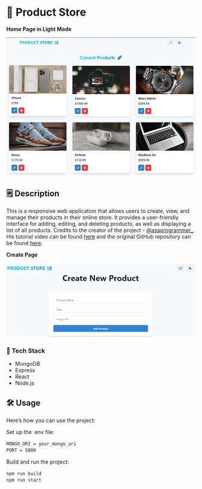 # 🛒 Product Store

<strong>Home Page in Light Mode</strong>

![Home Page Screenshot](https://github.com/juaneleanor/Product-Store/blob/main/frontend/public/HomePage.png)

## 🗒️ Description

This is a responsive web application that allows users to create, view, and manage their products in their online store. It provides a user-friendly interface for adding, editing, and deleting products, as well as displaying a list of all products. Credits to the creator of the project - [@asaprogrammer\_](https://www.youtube.com/@asaprogrammer_). His tutorial video can be found [here](https://youtu.be/MDZC8VDZnV8?si=UZXAlKfMi4vpbhUD) and the original GitHub repository can be found [here](https://github.com/burakorkmez/mern-crash-course).

<strong>Create Page</strong>

![Create Page Screenshot](https://github.com/juaneleanor/Product-Store/blob/main/frontend/public/CreatePage.png)

### 🍔 Tech Stack

- MongoDB
- Express
- React
- Node.js

## 🛠️ Usage

Here’s how you can use the project:

Set up the .env file:

```bash
MONGO_URI = your_mongo_uri
PORT = 5000
```

Build and run the project:

```bash
npm run build
npm run start
```
